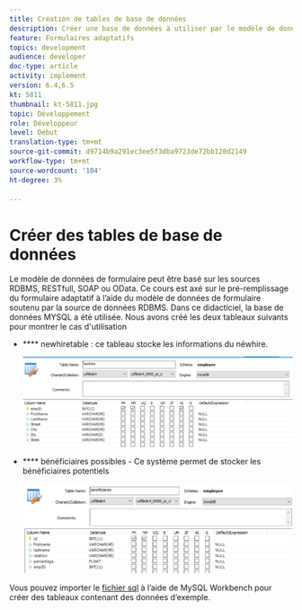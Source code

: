 ```yaml
---
title: Création de tables de base de données
description: Créer une base de données à utiliser par le modèle de données de formulaire
feature: Formulaires adaptatifs
topics: development
audience: developer
doc-type: article
activity: implement
version: 6.4,6.5
kt: 5811
thumbnail: kt-5811.jpg
topic: Développement
role: Développeur
level: Début
translation-type: tm+mt
source-git-commit: d9714b9a291ec3ee5f3dba9723de72bb120d2149
workflow-type: tm+mt
source-wordcount: '104'
ht-degree: 3%

---
```



# Créer des tables de base de données

Le modèle de données de formulaire peut être basé sur les sources RDBMS, RESTfull, SOAP ou OData. Ce cours est axé sur le pré-remplissage du formulaire adaptatif à l’aide du modèle de données de formulaire soutenu par la source de données RDBMS. Dans ce didacticiel, la base de données MYSQL a été utilisée. Nous avons créé les deux tableaux suivants pour montrer le cas d&#39;utilisation

* **** newhiretable : ce tableau stocke les informations du néwhire.

   ![newhire](assets/newhire-table.png)


* **** bénéficiaires possibles - Ce système permet de stocker les bénéficiaires potentiels

   ![bénéficiaires](assets/beneficiaries-table.png)

Vous pouvez importer le [fichier sql](assets/db-schema.sql) à l’aide de MySQL Workbench pour créer des tableaux contenant des données d’exemple.
